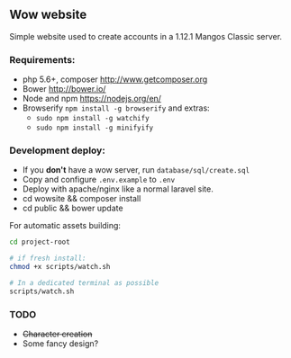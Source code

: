 ## Wow website

Simple website used to create accounts in a 1.12.1 Mangos Classic server.

### Requirements:

- php 5.6+, composer http://www.getcomposer.org
- Bower http://bower.io/
- Node and npm https://nodejs.org/en/
- Browserify ```npm install -g browserify``` and extras:
	- ```sudo npm install -g watchify```
	- ```sudo npm install -g minifyify```

### Development deploy:

- If you **don't** have a wow server, run ```database/sql/create.sql```
- Copy and configure ```.env.example``` to ```.env```
- Deploy with apache/nginx like a normal laravel site.
- cd wowsite && composer install
- cd public && bower update

For automatic assets building:

```bash 
cd project-root

# if fresh install:
chmod +x scripts/watch.sh 

# In a dedicated terminal as possible
scripts/watch.sh
```

### TODO

- ~~Character creation~~
- Some fancy design? 

